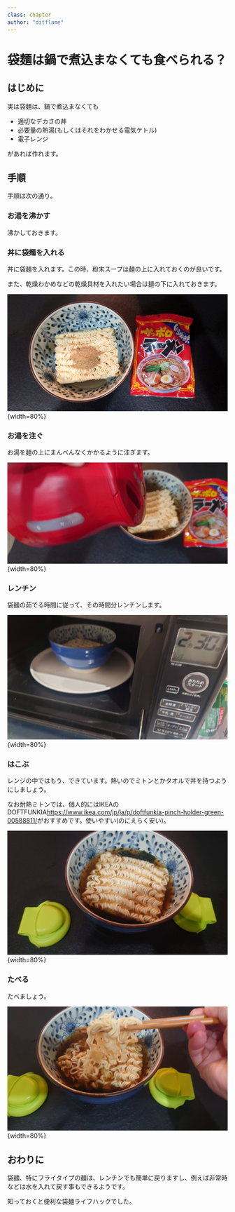 ```yaml
---
class: chapter
author: "ditflame"
---
```


# 袋麺は鍋で煮込まなくても食べられる？

## はじめに

実は袋麺は、鍋で煮込まなくても

 * 適切なデカさの丼
 * 必要量の熱湯(もしくはそれをわかせる電気ケトル)
 * 電子レンジ

があれば作れます。

## 手順

手順は次の通り。

### お湯を沸かす

沸かしておきます。

<div style="break-before: page;"></div>

### 丼に袋麺を入れる

丼に袋麺を入れます。この時、粉末スープは麺の上に入れておくのが良いです。

また、乾燥わかめなどの乾燥具材を入れたい場合は麺の下に入れておきます。

![いれる](images/chap-ditflame_06_easy_fukuromen/fukuromen_01.jpg){width=80%}

### お湯を注ぐ

お湯を麺の上にまんべんなくかかるように注ぎます。

![そそぐ](images/chap-ditflame_06_easy_fukuromen/fukuromen_02.jpg){width=80%}

### レンチン

袋麺の茹でる時間に従って、その時間分レンチンします。

![レンチン](images/chap-ditflame_06_easy_fukuromen/fukuromen_03.jpg){width=80%}

### はこぶ

レンジの中ではもう、できています。熱いのでミトンとかタオルで丼を持つようにしましょう。

なお耐熱ミトンでは、個人的にはIKEAのDOFTFUNKIA<span class="footnote">https://www.ikea.com/jp/ja/p/doftfunkia-pinch-holder-green-00588811/</span>がおすすめです。使いやすい(のにえらく安い)。

![はこぶ](images/chap-ditflame_06_easy_fukuromen/fukuromen_04.jpg){width=80%}

### たべる

たべましょう。

![たべる](images/chap-ditflame_06_easy_fukuromen/fukuromen_05.jpg){width=80%}

## おわりに

袋麺、特にフライタイプの麺は、レンチンでも簡単に戻りますし、例えば非常時などは水を入れて戻す事もできるようです。

知っておくと便利な袋麺ライフハックでした。
